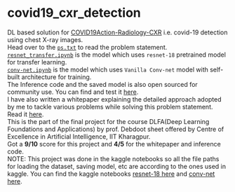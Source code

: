# covid19_cxr_detection
DL based solution for [COVID19Action-Radiology-CXR](https://ieee-dataport.org/open-access/covid19action-radiology-cxr) i.e. covid-19 detection using chest X-ray images.<br>
Head over to the [`ps.txt`](https://github.com/Raghwendra-Dey/covid19_cxr_detection/blob/master/ps.txt) to read the problem statement.<br>
[`resnet_transfer.ipynb`](https://github.com/Raghwendra-Dey/covid19_cxr_detection/blob/master/resnet_transfer.ipynb) is the model which uses `resnet-18` pretrained model for transfer learning.<br>
[`conv-net.ipynb`](https://github.com/Raghwendra-Dey/covid19_cxr_detection/blob/master/conv-net.ipynb) is the model which uses `Vanilla Conv-net` model with self-built architecture for training.<br>
The Inference code and the saved model is also open sourced for community use. You can find and test it [here](https://github.com/Raghwendra-Dey/covid19_radiology_inference).<br>
I have also written a whitepaper explaining the detailed approach adopted by me to tackle various problems while solving this problem statement. Read it [here](https://github.com/Raghwendra-Dey/covid19_cxr_detection/blob/master/dlfa_proj2_whitepaper.pdf).<br>
This is the part of the final project for the course DLFA(Deep Learning Foundations and Applications) by prof. Debdoot sheet offered by Centre of Excellence in Artificial Intelligence, IIT Kharagpur.<br>
Got a <b>9/10</b> score for this project and <b>4/5</b> for the whitepaper and inference code.<br>
NOTE: This project was done in the kaggle notebooks so all the file paths for loading the dataset, saving model, etc are according to the ones used in kaggle. You can find the kaggle notebooks [resnet-18 here](https://www.kaggle.com/raghwendradey/resnet-transfer) and [conv-net here](https://www.kaggle.com/raghwendradey/dlfa-proj-2).
